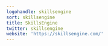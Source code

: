 ```yaml
---
logohandle: skillsengine
sort: skillsengine
title: SkillsEngine
twitter: skillsengine
website: 'https://skillsengine.com/'
---
```

